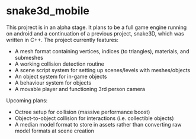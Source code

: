 # snake3d_mobile
This projrect is in an alpha stage.
It plans to be a full game engine running on android and a continuation of a previous project, snake3D, which was written in C++.
The project currently features:
* A mesh format containing vertices, indices (to triangles), materials, and submeshes
* A working collision detection routine
* A scene script system for setting up scenes/levels with meshes/objects
* An object system for in-game objects
* A behaviour system for objects
* A movable player and functioning 3rd person camera

Upcoming plans:
* Octree setup for collision (massive performance boost)
* Object-to-object collision for interactions (i.e. collectible objects)
* A median model format to store in assets rather than converting raw model formats at scene creation
